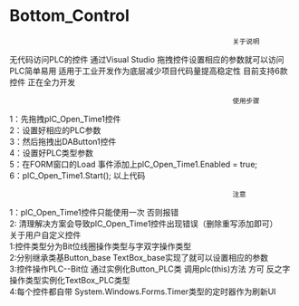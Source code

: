 # Bottom_Control 
                                                           关于说明  
无代码访问PLC的控件 通过Visual Studio 拖拽控件设置相应的参数就可以访问PLC简单易用 适用于工业开发作为底层减少项目代码量提高稳定性 目前支持6款控件 正在全力开发  

                                                           使用步骤 
1：先拖拽plC_Open_Time1控件   
2：设置好相应的PLC参数  
3：然后拖拽出DAButton1控件  
4：设置好PLC类型参数  
5：在FORM窗口的Load 事件添加上plC_Open_Time1.Enabled = true;  
6：plC_Open_Time1.Start(); 以上代码   

                                                           注意  
 1：plC_Open_Time1控件只能使用一次  否则报错    
 2: 清理解决方案会导致plC_Open_Time1控件出现错误（删除重写添加即可）   
                                                   关于用户自定义控件   
 1:控件类型分为Bit位线圈操作类型与字双字操作类型   
 2:分别继承类基Button_base TextBox_base实现了就可以设置相应的参数  
 3:控件操作PLC--Bit位 通过实例化Button_PLC类 调用plc(this)方法 方可 反之字操作类型实例化TextBox_PLC类型  
 4:每个控件都自带 System.Windows.Forms.Timer类型的定时器作为刷新UI  
   
 
 
